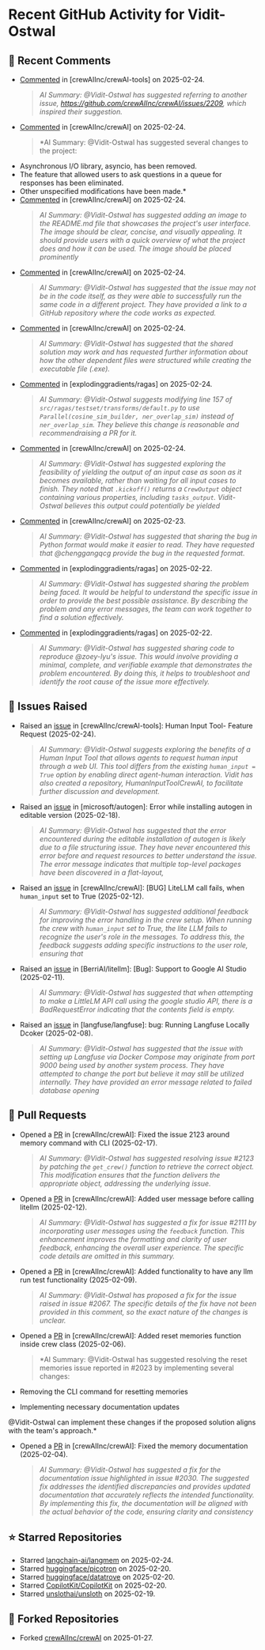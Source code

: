 # Recent GitHub Activity for Vidit-Ostwal

## 💬 Recent Comments
- [Commented](https://github.com/crewAIInc/crewAI-tools/issues/223#issuecomment-2679221846) in [crewAIInc/crewAI-tools] on 2025-02-24.
  > *AI Summary: @Vidit-Ostwal has suggested referring to another issue, https://github.com/crewAIInc/crewAI/issues/2209, which inspired their suggestion.*
- [Commented](https://github.com/crewAIInc/crewAI/issues/2209#issuecomment-2679194991) in [crewAIInc/crewAI] on 2025-02-24.
  > *AI Summary: @Vidit-Ostwal has suggested several changes to the project:
- Asynchronous I/O library, asyncio, has been removed.
- The feature that allowed users to ask questions in a queue for responses has been eliminated.
- Other unspecified modifications have been made.*
- [Commented](https://github.com/crewAIInc/crewAI/issues/2209#issuecomment-2679150186) in [crewAIInc/crewAI] on 2025-02-24.
  > *AI Summary: @Vidit-Ostwal has suggested adding an image to the README.md file that showcases the project's user interface. The image should be clear, concise, and visually appealing. It should provide users with a quick overview of what the project does and how it can be used. The image should be placed prominently*
- [Commented](https://github.com/crewAIInc/crewAI/issues/2209#issuecomment-2679140315) in [crewAIInc/crewAI] on 2025-02-24.
  > *AI Summary: @Vidit-Ostwal has suggested that the issue may not be in the code itself, as they were able to successfully run the same code in a different project. They have provided a link to a GitHub repository where the code works as expected.*
- [Commented](https://github.com/crewAIInc/crewAI/issues/2207#issuecomment-2678315696) in [crewAIInc/crewAI] on 2025-02-24.
  > *AI Summary: @Vidit-Ostwal has suggested that the shared solution may work and has requested further information about how the other dependent files were structured while creating the executable file (.exe).*
- [Commented](https://github.com/explodinggradients/ragas/issues/1932#issuecomment-2678301644) in [explodinggradients/ragas] on 2025-02-24.
  > *AI Summary: @Vidit-Ostwal suggests modifying line 157 of `src/ragas/testset/transforms/default.py` to use `Parallel(cosine_sim_builder, ner_overlap_sim)` instead of `ner_overlap_sim`. They believe this change is reasonable and recommendraising a PR for it.*
- [Commented](https://github.com/crewAIInc/crewAI/issues/2206#issuecomment-2677521676) in [crewAIInc/crewAI] on 2025-02-24.
  > *AI Summary: @Vidit-Ostwal has suggested exploring the feasibility of yielding the output of an input case as soon as it becomes available, rather than waiting for all input cases to finish. They noted that `.kickoff()` returns a `CrewOutput` object containing various properties, including `tasks_output`. Vidit-Ostwal believes this output could potentially be yielded*
- [Commented](https://github.com/crewAIInc/crewAI/issues/2197#issuecomment-2676858424) in [crewAIInc/crewAI] on 2025-02-23.
  > *AI Summary: @Vidit-Ostwal has suggested that sharing the bug in Python format would make it easier to read. They have requested that @chenggangqcg provide the bug in the requested format.*
- [Commented](https://github.com/explodinggradients/ragas/issues/1932#issuecomment-2676191712) in [explodinggradients/ragas] on 2025-02-22.
  > *AI Summary: @Vidit-Ostwal has suggested sharing the problem being faced. It would be helpful to understand the specific issue in order to provide the best possible assistance. By describing the problem and any error messages, the team can work together to find a solution effectively.*
- [Commented](https://github.com/explodinggradients/ragas/issues/1731#issuecomment-2676190883) in [explodinggradients/ragas] on 2025-02-22.
  > *AI Summary: @Vidit-Ostwal has suggested sharing code to reproduce @zoey-lyu's issue. This would involve providing a minimal, complete, and verifiable example that demonstrates the problem encountered. By doing this, it helps to troubleshoot and identify the root cause of the issue more effectively.*

## 🐛 Issues Raised
- Raised an [issue](https://github.com/crewAIInc/crewAI-tools/issues/223) in [crewAIInc/crewAI-tools]: Human Input Tool- Feature Request (2025-02-24).
  > *AI Summary: @Vidit-Ostwal suggests exploring the benefits of a Human Input Tool that allows agents to request human input through a web UI. This tool differs from the existing `human_input = True` option by enabling direct agent-human interaction. Vidit has also created a repository, HumanInputToolCrewAI, to facilitate further discussion and development.*
- Raised an [issue](https://github.com/microsoft/autogen/issues/5591) in [microsoft/autogen]: Error while installing autogen in editable version (2025-02-18).
  > *AI Summary: @Vidit-Ostwal has suggested that the error encountered during the editable installation of autogen is likely due to a file structuring issue. They have never encountered this error before and request resources to better understand the issue. The error message indicates that multiple top-level packages have been discovered in a flat-layout,*
- Raised an [issue](https://github.com/crewAIInc/crewAI/issues/2111) in [crewAIInc/crewAI]: [BUG] LiteLLM call fails, when `human_input` set to True (2025-02-12).
  > *AI Summary: @Vidit-Ostwal has suggested additional feedback for improving the error handling in the crew setup. When running the crew with `human_input` set to True, the lite LLM fails to recognize the user's role in the messages. To address this, the feedback suggests adding specific instructions to the user role, ensuring that*
- Raised an [issue](https://github.com/BerriAI/litellm/issues/8467) in [BerriAI/litellm]: [Bug]: Support to Google AI Studio (2025-02-11).
  > *AI Summary: @Vidit-Ostwal has suggested that when attempting to make a LittleLM API call using the google studio API, there is a BadRequestError indicating that the contents field is empty.*
- Raised an [issue](https://github.com/langfuse/langfuse/issues/5432) in [langfuse/langfuse]: bug: Running Langfuse Locally Dcoker (2025-02-08).
  > *AI Summary: @Vidit-Ostwal has suggested that the issue with setting up Langfuse via Docker Compose may originate from port 9000 being used by another system process. They have attempted to change the port but believe it may still be utilized internally. They have provided an error message related to failed database opening*

## 🚀 Pull Requests
- Opened a [PR](https://github.com/crewAIInc/crewAI/pull/2155) in [crewAIInc/crewAI]: Fixed the issue 2123 around memory command with CLI (2025-02-17).
  > *AI Summary: @Vidit-Ostwal has suggested resolving issue #2123 by patching the `get_crew()` function to retrieve the correct object. This modification ensures that the function delivers the appropriate object, addressing the underlying issue.*
- Opened a [PR](https://github.com/crewAIInc/crewAI/pull/2112) in [crewAIInc/crewAI]: Added user message before calling litellm (2025-02-12).
  > *AI Summary: @Vidit-Ostwal has suggested a fix for issue #2111 by incorporating user messages using the `feedback` function. This enhancement improves the formatting and clarity of user feedback, enhancing the overall user experience. The specific code details are omitted in this summary.*
- Opened a [PR](https://github.com/crewAIInc/crewAI/pull/2071) in [crewAIInc/crewAI]: Added functionality to have any llm run test functionality (2025-02-09).
  > *AI Summary: @Vidit-Ostwal has proposed a fix for the issue raised in issue #2067. The specific details of the fix have not been provided in this comment, so the exact nature of the changes is unclear.*
- Opened a [PR](https://github.com/crewAIInc/crewAI/pull/2047) in [crewAIInc/crewAI]: Added reset memories function inside crew class (2025-02-06).
  > *AI Summary: @Vidit-Ostwal has suggested resolving the reset memories issue reported in #2023 by implementing several changes:

- Removing the CLI command for resetting memories
- Implementing necessary documentation updates

@Vidit-Ostwal can implement these changes if the proposed solution aligns with the team's approach.*
- Opened a [PR](https://github.com/crewAIInc/crewAI/pull/2031) in [crewAIInc/crewAI]: Fixed the memory documentation (2025-02-04).
  > *AI Summary: @Vidit-Ostwal has suggested a fix for the documentation issue highlighted in issue #2030. The suggested fix addresses the identified discrepancies and provides updated documentation that accurately reflects the intended functionality. By implementing this fix, the documentation will be aligned with the actual behavior of the code, ensuring clarity and consistency*

## ⭐ Starred Repositories
- Starred [langchain-ai/langmem](https://github.com/langchain-ai/langmem) on 2025-02-24.
- Starred [huggingface/picotron](https://github.com/huggingface/picotron) on 2025-02-20.
- Starred [huggingface/datatrove](https://github.com/huggingface/datatrove) on 2025-02-20.
- Starred [CopilotKit/CopilotKit](https://github.com/CopilotKit/CopilotKit) on 2025-02-20.
- Starred [unslothai/unsloth](https://github.com/unslothai/unsloth) on 2025-02-19.

## 🍴 Forked Repositories
- Forked [crewAIInc/crewAI](https://github.com/Vidit-Ostwal/crewAI) on 2025-01-27.
